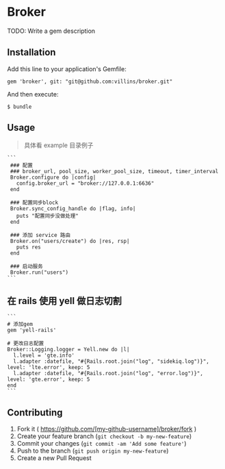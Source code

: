 # Broker

TODO: Write a gem description

## Installation

Add this line to your application's Gemfile:

    gem 'broker', git: "git@github.com:villins/broker.git"

And then execute:

    $ bundle

## Usage
> 具体看 example 目录例子

    ```
     ### 配置
     ### broker_url, pool_size, worker_pool_size, timeout, timer_interval
     Broker.configure do |config|
       config.broker_url = "broker://127.0.0.1:6636"
     end

     ### 配置同步block
     Broker.sync_config_handle do |flag, info|
       puts "配置同步没做处理"
     end

     ### 添加 service 路由
     Broker.on("users/create") do |res, rsp|
       puts res
     end

     ### 启动服务
     Broker.run("users")
    ```

## 在 rails 使用 yell 做日志切割
    ```
    # 添加gem
    gem 'yell-rails'

    # 更改日志配置
    Broker::Logging.logger = Yell.new do |l|
      l.level = 'gte.info'
      l.adapter :datefile, "#{Rails.root.join("log", "sidekiq.log")}", level: 'lte.error', keep: 5
      l.adapter :datefile, "#{Rails.root.join("log", "error.log")}", level: 'gte.error', keep: 5
    end
    ```

## Contributing

1. Fork it ( https://github.com/[my-github-username]/broker/fork )
2. Create your feature branch (`git checkout -b my-new-feature`)
3. Commit your changes (`git commit -am 'Add some feature'`)
4. Push to the branch (`git push origin my-new-feature`)
5. Create a new Pull Request
